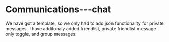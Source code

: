 # Communications---chat

We have got a template, so we only had to add json functionality for private messages. I have additonaly added friendlist, private friendlist message only toggle, and group messages. 
